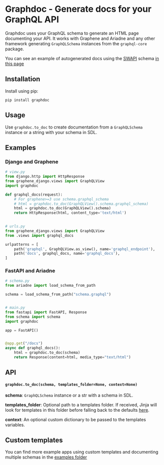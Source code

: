 # Graphdoc - Generate docs for your GraphQL API

Graphdoc uses your GraphQL schema to generate an HTML page documenting your API.
It works with Graphene and Ariadne and any other framework generating `GraphQLSchema`
instances from the `graphql-core` package.

You can see an example of autogenerated docs using the [SWAPI](https://swapi.dev/)
schema [in this page](https://wallee94.github.io/graphdoc/)

## Installation

Install using pip:

    pip install graphdoc

## Usage

Use `graphdoc.to_doc` to create documentation from a `GraphQLSchema` instance 
or a string with your schema in SDL.

## Examples

### Django and Graphene

```python
# view.py
from django.http import HttpResponse
from graphene_django.views import GraphQLView
import graphdoc

def graphql_docs(request):
    # For graphene>=3 use schema.graphql_schema
    # html = graphdoc.to_doc(GraphQLView().schema.graphql_schema)
    html = graphdoc.to_doc(GraphQLView().schema)
    return HttpResponse(html, content_type='text/html')
    

# urls.py
from graphene_django.views import GraphQLView
from .views import graphql_docs

urlpatterns = [
    path('graphql', GraphQLView.as_view(), name='graphql_endpoint'),
    path('docs', graphql_docs, name='graphql_docs'),
]
```

### FastAPI and Ariadne

```python
# schema.py
from ariadne import load_schema_from_path

schema = load_schema_from_path("schema.graphql")


# main.py
from fastapi import FastAPI, Response
from schema import schema
import graphdoc

app = FastAPI()


@app.get("/docs")
async def graphql_docs():
    html = graphdoc.to_doc(schema)
    return Response(content=html, media_type="text/html")
```

## API

#### `graphdoc.to_doc(schema, templates_folder=None, context=None)`

**schema**: `GraphQLSchema` instance or a str with a schema in SDL.

**templates_folder**: Optional path to a templates folder. If received,
Jinja will look for templates in this folder before falling back to the defaults
[here](https://github.com/wallee94/graphdoc/tree/main/graphdoc/templates).

**context**: An optional custom dictionary to be passed to the templates variables.

## Custom templates

You can find more example apps using custom templates and documenting multiple schemas 
in the [examples folder](https://github.com/wallee94/graphdoc/tree/main/examples)